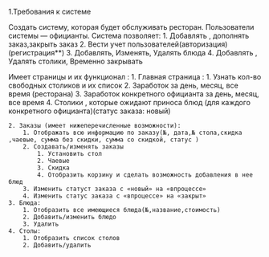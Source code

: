 1.Требования к системе

Создать систему, которая будет обслуживать ресторан. Пользователи системы — официанты. 
Система позволяет:
    1. Добавлять , дополнять заказ,закрыть заказ
    2. Вести учет пользователей(авторизация)(регистрация**)
    3. Добавлять, Изменять, Удалять блюда
    4. Добавлять , Удалять столики, Временно закрывать



Имеет страницы и их функционал :
    1. Главная страница :
        1. Узнать кол-во свободных столиков и их список
        2. Заработок за день, месяц, все время (ресторана)
        3. Заработок конкретного официанта за день, месяц, все время
        4. Столики , которые ожидают приноса блюд (для каждого конкретного официанта)(статус заказа: новый)

    2. Заказы (имеет нижеперечисленные возможности):
        1. Отображать всю информацию по заказу(№, дата,№ стола,скидка ,чаевые, сумма без скидки, сумма со скидкой, статус )
        2. Создавать/изменять заказы
            1. Установить стол
            2. Чаевые
            3. Скидка
            4. Отобразить корзину и сделать возможность добавления в нее блюд
        3. Изменить статуст заказа с «новый» на «впроцессе»
        4. Изменить статус заказа с «впроцессе» на «закрыт»
    3. Блюда:
        1. Отобразить все имеющиеся блюда(№,название,стоимость)
        2. Добавить/изменить блюдо
        3. Удалить
    4. Столы:
        1. Отобразить список столов
        2. Добавить/удалить